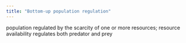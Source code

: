 ```yaml
---
title: "Bottom-up population regulation"
---
```

population regulated by the scarcity of one or more resources; resource availability regulates both predator and prey

